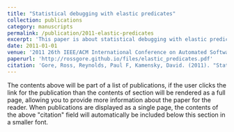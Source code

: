 ```yaml
---
title: "Statistical debugging with elastic predicates"
collection: publications
category: manuscripts
permalink: /publication/2011-elastic-predicates
excerpt: 'This paper is about statistical debugging with elastic predicates. These predicates adapt to interesting value ranges of numeric variables in scientific software to help automatically find the location of bugs.'
date: 2011-01-01
venue: '2011 26th IEEE/ACM International Conference on Automated Software Engineering (ASE 2011)'
paperurl: 'http://rossgore.github.io/files/elastic_predicates.pdf'
citation: 'Gore, Ross, Reynolds, Paul F, Kamensky, David. (2011). "Statistical debugging with elastic predicates." <i>2011 26th IEEE/ACM International Conference on Automated Software Engineering (ASE 2011)</i>. 492-495.'
---
```

The contents above will be part of a list of publications, if the user clicks the link for the publication than the contents of section will be rendered as a full page, allowing you to provide more information about the paper for the reader. When publications are displayed as a single page, the contents of the above "citation" field will automatically be included below this section in a smaller font.